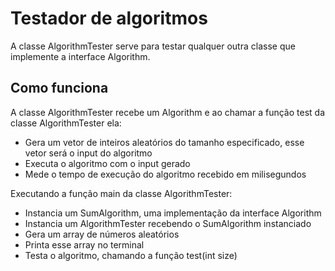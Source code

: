# Testador de algoritmos

A classe AlgorithmTester serve para testar qualquer outra classe que implemente a interface Algorithm.

## Como funciona

A classe AlgorithmTester recebe um Algorithm e ao chamar a função test da classe AlgorithmTester ela:
- Gera um vetor de inteiros aleatórios do tamanho especificado, esse vetor será o input do algoritmo
- Executa o algoritmo com o input gerado
- Mede o tempo de execução do algoritmo recebido em milisegundos

Executando a função main da classe AlgorithmTester:
- Instancia um SumAlgorithm, uma implementação da interface Algorithm
- Instancia um AlgorithmTester recebendo o SumAlgorithm instanciado
- Gera um array de números aleatórios
- Printa esse array no terminal
- Testa o algoritmo, chamando a função test(int size)
